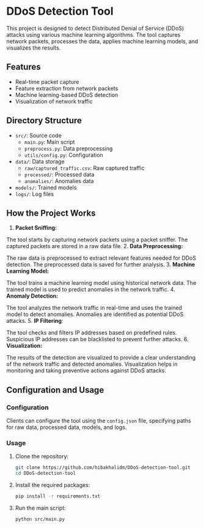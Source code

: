# DDoS Detection Tool

This project is designed to detect Distributed Denial of Service (DDoS) attacks using various machine learning algorithms. The tool captures network packets, processes the data, applies machine learning models, and visualizes the results.

## Features
- Real-time packet capture
- Feature extraction from network packets
- Machine learning-based DDoS detection
- Visualization of network traffic
## Directory Structure

- `src/`: Source code
  - `main.py`: Main script
  - `preprocess.py`: Data preprocessing
  - `utils/config.py`: Configuration
- `data/`: Data storage
  - `raw/captured_traffic.csv`: Raw captured traffic
  - `processed/`: Processed data
  - `anomalies/`: Anomalies data
- `models/`: Trained models
- `logs/`: Log files

## How the Project Works
1. **Packet Sniffing:**

The tool starts by capturing network packets using a packet sniffer.
The captured packets are stored in a raw data file.
2. **Data Preprocessing:**

The raw data is preprocessed to extract relevant features needed for DDoS detection.
The preprocessed data is saved for further analysis.
3. **Machine Learning Model:**

The tool trains a machine learning model using historical network data.
The trained model is used to predict anomalies in the network traffic.
4. **Anomaly Detection:**

The tool analyzes the network traffic in real-time and uses the trained model to detect anomalies.
Anomalies are identified as potential DDoS attacks.
5. **IP Filtering**:

The tool checks and filters IP addresses based on predefined rules.
Suspicious IP addresses can be blacklisted to prevent further attacks.
6. **Visualization:**

The results of the detection are visualized to provide a clear understanding of the network traffic and detected anomalies.
Visualization helps in monitoring and taking preventive actions against DDoS attacks.

## Configuration and Usage

### Configuration
Clients can configure the tool using the `config.json` file, specifying paths for raw data, processed data, models, and logs.

### Usage
1. Clone the repository:
    ```bash
    git clone https://github.com/hibakhalidm/DDoS-detection-tool.git
    cd DDoS-detection-tool
    ```

2. Install the required packages:
    ```bash
    pip install -r requirements.txt
    ```

3. Run the main script:
    ```bash
    python src/main.py
    ```
